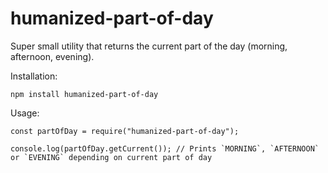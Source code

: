 # humanized-part-of-day

Super small utility that returns the current part of the day (morning, afternoon, evening).

Installation:

```
npm install humanized-part-of-day
```

Usage:

```
const partOfDay = require("humanized-part-of-day");

console.log(partOfDay.getCurrent()); // Prints `MORNING`, `AFTERNOON` or `EVENING` depending on current part of day
```

